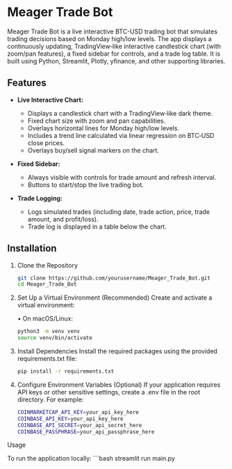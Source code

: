 # Meager Trade Bot

Meager Trade Bot is a live interactive BTC-USD trading bot that simulates trading decisions based on Monday high/low levels. The app displays a continuously updating, TradingView‑like interactive candlestick chart (with zoom/pan features), a fixed sidebar for controls, and a trade log table. It is built using Python, Streamlit, Plotly, yfinance, and other supporting libraries.

## Features

- **Live Interactive Chart:**  
  - Displays a candlestick chart with a TradingView‑like dark theme.
  - Fixed chart size with zoom and pan capabilities.
  - Overlays horizontal lines for Monday high/low levels.
  - Includes a trend line calculated via linear regression on BTC‑USD close prices.
  - Overlays buy/sell signal markers on the chart.

- **Fixed Sidebar:**  
  - Always visible with controls for trade amount and refresh interval.
  - Buttons to start/stop the live trading bot.

- **Trade Logging:**  
  - Logs simulated trades (including date, trade action, price, trade amount, and profit/loss).
  - Trade log is displayed in a table below the chart.

## Installation

1. Clone the Repository

   ```bash
   git clone https://github.com/yourusername/Meager_Trade_Bot.git
   cd Meager_Trade_Bot

2.	Set Up a Virtual Environment (Recommended)
    Create and activate a virtual environment:

	•	On macOS/Linux:
    
    ```bash
    python3 -m venv venv
    source venv/bin/activate

3.	Install Dependencies
Install the required packages using the provided requirements.txt file:
    ```bash
    pip install -r requirements.txt

4.	Configure Environment Variables (Optional)
If your application requires API keys or other sensitive settings, create a .env file in the root directory. For example:
    ```bash
    COINMARKETCAP_API_KEY=your_api_key_here
    COINBASE_API_KEY=your_api_key_here
    COINBASE_API_SECRET=your_api_secret_here
    COINBASE_PASSPHRASE=your_api_passphrase_here


Usage

To run the application locally:
    ```bash
    streamlit run main.py